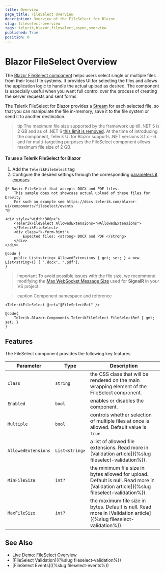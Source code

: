 ```yaml
---
title: Overview
page_title: FileSelect Overview
description: Overview of the FileSelect for Blazor.
slug: fileselect-overview
tags: telerik,blazor,fileselect,async,overview
published: True
position: 0
---
```


# Blazor FileSelect Overview

The <a href = "https://www.telerik.com/blazor-ui/fileselect" target="_blank">Blazor FileSelect component</a> helps users select single or multiple files from their local file systems. It provides UI for selecting the files and allows the application logic to handle the actual upload as desired. The component is especially useful when you want full control over the process of creating the server requests and sent forms.

The Telerik FileSelect for Blazor provides a [Stream](https://docs.microsoft.com/en-us/dotnet/api/system.io.stream?view=net-6.0) for each selected file, so that you can manipulate the file in-memory, save it to the file system or send it to another destination.

>tip The maximum file size supported by the framework up till .NET 5 is 2 GB and as of .NET 6 [this limit is removed](https://github.com/dotnet/aspnetcore/pull/33900). At the time of introducing the component, Telerik UI for Blazor supports .NET versions 3.1.x - 6 and for multi-targeting purposes the FileSelect component allows maximum file size of 2 GB.

#### To use a Telerik FileSelect for Blazor

1. Add the `TelerikFileSelect` tag
1. Configure the desired settings through the corresponding [parameters it exposes](#features)

````CSHTML
@* Basic FileSelect that accepts DOCX and PDF files.
    This sample does not showcase actual upload of these files for brevity
    For such an example see https://docs.telerik.com/blazor-ui/components/fileselect/events
*@

<div style="width:300px">
    <TelerikFileSelect AllowedExtensions="@AllowedExtensions">
    </TelerikFileSelect>
    <div class="k-form-hint">
        Expected files: <strong> DOCX and PDF </strong>
    </div>
</div>

@code {
    public List<string> AllowedExtensions { get; set; } = new List<string>() { ".docx", ".pdf"};
}
````

>important To avoid possible issues with the file size, we recommend modifying the [Max WebSocket Message Size](http://barwicktechnology.com/2020/03/23/signalr-modify-the-max-websocket-message-size/) used for **SignalR** in your VS project.

>caption Component namespace and reference

````CSHTML
<TelerikFileSelect @ref="@FileSelectRef" />

@code{
    Telerik.Blazor.Components.TelerikFileSelect FileSelectRef { get; set; }
}
````


## Features

The FileSelect component provides the following key features:

Parameter | Type | Description
---------|----------|---------
`Class` | `string` | the CSS class that will be rendered on the main wrapping element of the FileSelect component.
`Enabled` | `bool` | enables or disables the component.
`Multiple` | `bool` | controls whether selection of multiple files at once is allowed. Default value is `true`.
`AllowedExtensions` | `List<string>` | a list of allowed file extensions. Read more in [Validation article]({%slug fileselect-validation%}).
`MinFileSize` | `int?` | the minimum file size in bytes allowed for upload. Default is null. Read more in [Validation article]({%slug fileselect-validation%}).
`MaxFileSize`| `int?` | the maximum file size in bytes. Default is null. Read more in [Validation article]({%slug fileselect-validation%}).

## See Also

* [Live Demo: FileSelect Overview](https://demos.telerik.com/blazor-ui/fileselect/overview)
* [FileSelect Validation]({%slug fileselect-validation%})
* [FileSelect Events]({%slug fileselect-events%})